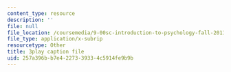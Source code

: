 ```yaml
---
content_type: resource
description: ''
file: null
file_location: /coursemedia/9-00sc-introduction-to-psychology-fall-2011/257a396bb7e4227339334c5914fe9b9b_SjjGiqf96rI.srt
file_type: application/x-subrip
resourcetype: Other
title: 3play caption file
uid: 257a396b-b7e4-2273-3933-4c5914fe9b9b
---
```

